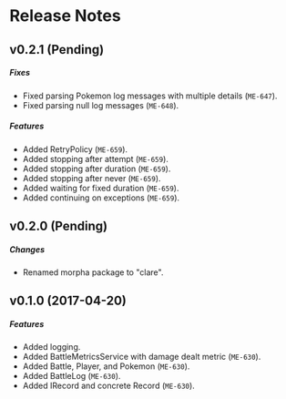 # Release Notes

## v0.2.1 (Pending)
##### Fixes
- Fixed parsing Pokemon log messages with multiple details (`ME-647`).
- Fixed parsing null log messages (`ME-648`).

##### Features
- Added RetryPolicy (`ME-659`).
- Added stopping after attempt (`ME-659`).
- Added stopping after duration (`ME-659`).
- Added stopping after never (`ME-659`).
- Added waiting for fixed duration (`ME-659`).
- Added continuing on exceptions (`ME-659`).

## v0.2.0 (Pending)
##### Changes
- Renamed morpha package to "clare".

## v0.1.0 (2017-04-20)
##### Features
- Added logging.
- Added BattleMetricsService with damage dealt metric (`ME-630`).
- Added Battle, Player, and Pokemon (`ME-630`).
- Added BattleLog (`ME-630`).
- Added IRecord and concrete Record (`ME-630`).
